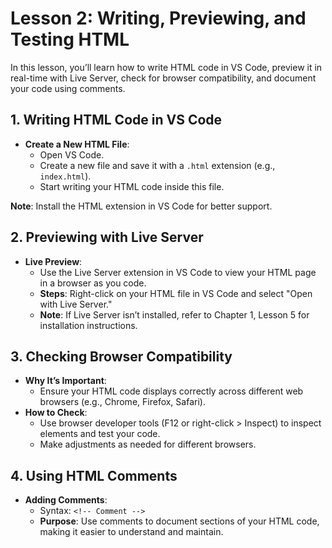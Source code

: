 # **Lesson 2: Writing, Previewing, and Testing HTML**

In this lesson, you’ll learn how to write HTML code in VS Code, preview it in real-time with Live Server, check for browser compatibility, and document your code using comments.

## **1. Writing HTML Code in VS Code**

-   **Create a New HTML File**:
    -   Open VS Code.
    -   Create a new file and save it with a `.html` extension (e.g., `index.html`).
    -   Start writing your HTML code inside this file.
   
**Note**: Install the HTML extension in VS Code for better support.

## **2. Previewing with Live Server**

-   **Live Preview**:
    -   Use the Live Server extension in VS Code to view your HTML page in a browser as you code.
    -   **Steps**: Right-click on your HTML file in VS Code and select "Open with Live Server."
    -   **Note**: If Live Server isn’t installed, refer to Chapter 1, Lesson 5 for installation instructions.

## **3. Checking Browser Compatibility**

-   **Why It’s Important**:
    -   Ensure your HTML code displays correctly across different web browsers (e.g., Chrome, Firefox, Safari).
-   **How to Check**:
    -   Use browser developer tools (F12 or right-click > Inspect) to inspect elements and test your code.
    -   Make adjustments as needed for different browsers.

## **4. Using HTML Comments**

-   **Adding Comments**:
    -   Syntax: `<!-- Comment -->`
    -   **Purpose**: Use comments to document sections of your HTML code, making it easier to understand and maintain.
<!--stackedit_data:
eyJoaXN0b3J5IjpbLTUyMDAyOTYyNCwtMjA4ODc0NjYxMl19
-->